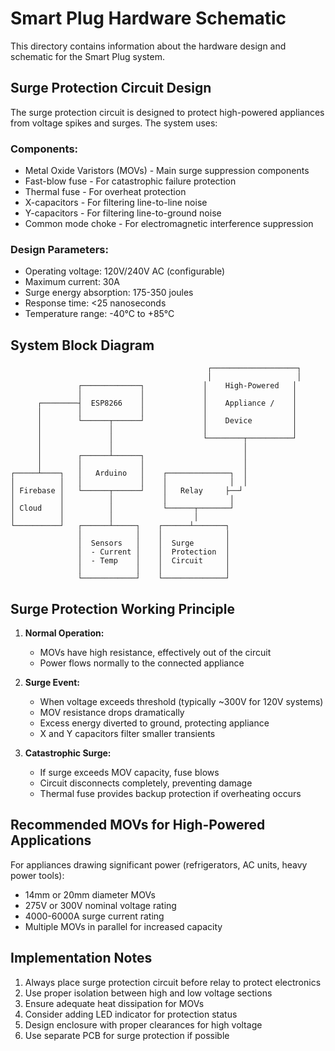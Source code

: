 # Smart Plug Hardware Schematic

This directory contains information about the hardware design and schematic for the Smart Plug system.

## Surge Protection Circuit Design

The surge protection circuit is designed to protect high-powered appliances from voltage spikes and surges. The system uses:

### Components:
- Metal Oxide Varistors (MOVs) - Main surge suppression components
- Fast-blow fuse - For catastrophic failure protection
- Thermal fuse - For overheat protection
- X-capacitors - For filtering line-to-line noise
- Y-capacitors - For filtering line-to-ground noise
- Common mode choke - For electromagnetic interference suppression

### Design Parameters:
- Operating voltage: 120V/240V AC (configurable)
- Maximum current: 30A
- Surge energy absorption: 175-350 joules
- Response time: <25 nanoseconds
- Temperature range: -40°C to +85°C

## System Block Diagram

```
                                            ┌───────────────────┐
                                            │                   │
               ┌─────────────┐             │    High-Powered   │
               │             │             │                   │
      ┌────────┤  ESP8266    │             │    Appliance /    │
      │        │             │             │                   │
      │        └──────┬──────┘             │    Device         │
      │               │                    │                   │
      │               │                    └────────┬──────────┘
      │               │                             │
      │        ┌──────┴──────┐                      │
      │        │             │                      │
┌─────┴────┐   │   Arduino   │    ┌──────────────┐  │
│          │   │             │    │              │  │
│ Firebase │   └──────┬──────┘    │   Relay     ├──┘
│          │          │           │              │
│ Cloud    │          │           └──────┬───────┘
│          │          │                  │
└──────────┘   ┌──────┴─────┐    ┌──────┴───────┐
               │            │    │              │
               │  Sensors   │    │  Surge       │
               │  - Current │    │  Protection  │
               │  - Temp    │    │  Circuit     │
               │            │    │              │
               └────────────┘    └──────────────┘
```

## Surge Protection Working Principle

1. **Normal Operation:**
   - MOVs have high resistance, effectively out of the circuit
   - Power flows normally to the connected appliance

2. **Surge Event:**
   - When voltage exceeds threshold (typically ~300V for 120V systems)
   - MOV resistance drops dramatically
   - Excess energy diverted to ground, protecting appliance
   - X and Y capacitors filter smaller transients

3. **Catastrophic Surge:**
   - If surge exceeds MOV capacity, fuse blows
   - Circuit disconnects completely, preventing damage
   - Thermal fuse provides backup protection if overheating occurs

## Recommended MOVs for High-Powered Applications

For appliances drawing significant power (refrigerators, AC units, heavy power tools):
- 14mm or 20mm diameter MOVs
- 275V or 300V nominal voltage rating
- 4000-6000A surge current rating
- Multiple MOVs in parallel for increased capacity

## Implementation Notes

1. Always place surge protection circuit before relay to protect electronics
2. Use proper isolation between high and low voltage sections
3. Ensure adequate heat dissipation for MOVs
4. Consider adding LED indicator for protection status
5. Design enclosure with proper clearances for high voltage
6. Use separate PCB for surge protection if possible 